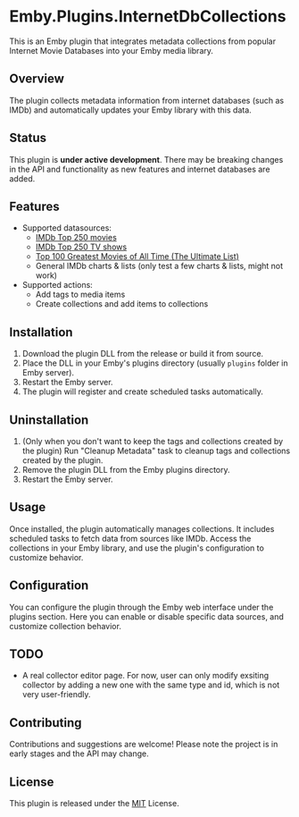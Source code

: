 # Emby.Plugins.InternetDbCollections

This is an Emby plugin that integrates metadata collections from popular Internet Movie Databases into your Emby media library.

## Overview

The plugin collects metadata information from internet databases (such as IMDb) and automatically updates your Emby library with this data.

## Status

This plugin is **under active development**. There may be breaking changes in the API and functionality as new features and internet databases are added.

## Features
- Supported datasources:
  - [IMDb Top 250 movies](https://www.imdb.com/chart/top/)
  - [IMDb Top 250 TV shows](https://www.imdb.com/chart/toptv/)
  - [Top 100 Greatest Movies of All Time (The Ultimate List)](https://www.imdb.com/list/ls055592025/)
  - General IMDb charts & lists (only test a few charts & lists, might not work)
- Supported actions:
  - Add tags to media items
  - Create collections and add items to collections

## Installation

1. Download the plugin DLL from the release or build it from source.
2. Place the DLL in your Emby's plugins directory (usually `plugins` folder in Emby server).
3. Restart the Emby server.
4. The plugin will register and create scheduled tasks automatically.

## Uninstallation
1. (Only when you don't want to keep the tags and collections created by the plugin) Run "Cleanup Metadata" task to cleanup tags and collections created by the plugin.
2. Remove the plugin DLL from the Emby plugins directory.
3. Restart the Emby server.

## Usage

Once installed, the plugin automatically manages collections. It includes scheduled tasks to fetch data from sources like IMDb.
Access the collections in your Emby library, and use the plugin's configuration to customize behavior.

## Configuration

You can configure the plugin through the Emby web interface under the plugins section. Here you can enable or disable specific data sources, and customize collection behavior.

## TODO

- A real collector editor page. For now, user can only modify exsiting collector by adding a new one with the same type and id, which is not very user-friendly.

## Contributing

Contributions and suggestions are welcome! Please note the project is in early stages and the API may change.

## License

This plugin is released under the [MIT](LICENSE) License.
